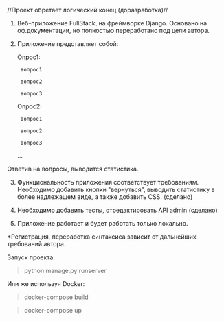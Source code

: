 //Проект обретает логический конец (доразработка)//

1. Веб-приложение FullStack, на фреймворке Django. Основано на оф.документации, но полностью переработано под цели автора.
2. Приложение представляет собой:

    Опрос1:
    
        вопрос1
        
        вопрос2
        
        вопрос3
        
    Опрос2:
    
        вопрос1
        
        вопрос2
        
        вопрос3
        
    ... 
    
Ответив на вопросы, выводится статистика.

3. Функциональность приложения соответствует требованиям. Необходимо добавить кнопки "вернуться", выводить статистику в более 
надлежащем виде, а также добавить CSS. (сделано)

4. Необходимо добавить тесты, отредактировать API admin (сделано)

5. Приложение работает и будет работать только локально. 

*Регистрация, переработка синтаксиса зависит от дальнейших требований автора.

Запуск проекта: 
>python manage.py runserver

Или же используя Docker:
>docker-compose build

>docker-compose up
